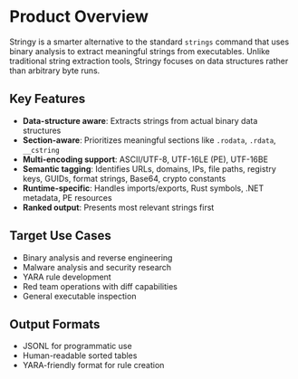 # Product Overview

Stringy is a smarter alternative to the standard `strings` command that uses binary analysis to extract meaningful strings from executables. Unlike traditional string extraction tools, Stringy focuses on data structures rather than arbitrary byte runs.

## Key Features

- **Data-structure aware**: Extracts strings from actual binary data structures
- **Section-aware**: Prioritizes meaningful sections like `.rodata`, `.rdata`, `__cstring`
- **Multi-encoding support**: ASCII/UTF-8, UTF-16LE (PE), UTF-16BE
- **Semantic tagging**: Identifies URLs, domains, IPs, file paths, registry keys, GUIDs, format strings, Base64, crypto constants
- **Runtime-specific**: Handles imports/exports, Rust symbols, .NET metadata, PE resources
- **Ranked output**: Presents most relevant strings first

## Target Use Cases

- Binary analysis and reverse engineering
- Malware analysis and security research
- YARA rule development
- Red team operations with diff capabilities
- General executable inspection

## Output Formats

- JSONL for programmatic use
- Human-readable sorted tables
- YARA-friendly format for rule creation
